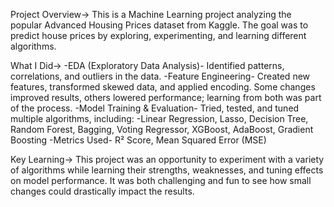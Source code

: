 Project Overview->
This is a Machine Learning project analyzing the popular Advanced Housing Prices dataset from Kaggle.
The goal was to predict house prices by exploring, experimenting, and learning different algorithms.

What I Did->
    -EDA (Exploratory Data Analysis)- Identified patterns, correlations, and outliers in the data.
    -Feature Engineering- Created new features, transformed skewed data, and applied encoding. Some changes improved results, others lowered performance; learning from both was part of the process.
    -Model Training & Evaluation- Tried, tested, and tuned multiple algorithms, including:
    -Linear Regression, Lasso, Decision Tree, Random Forest, Bagging, Voting Regressor, XGBoost, AdaBoost, Gradient Boosting
    -Metrics Used- R² Score, Mean Squared Error (MSE)

Key Learning->
This project was an opportunity to experiment with a variety of algorithms while learning their strengths, weaknesses, and tuning effects on model performance. It was both challenging and fun to see how small changes could drastically impact the results.
